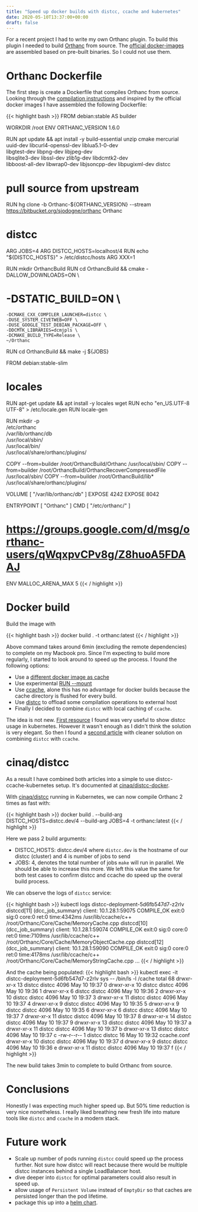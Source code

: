 ```yaml
---
title: "Speed up docker builds with distcc, ccache and kubernetes"
date: 2020-05-10T13:37:00+00:00
draft: false
---
```


For a recent project I had to write my own Orthanc plugin. To build this plugin I needed to build [Orthanc](https://wwww.orthanc-server.com) from source. The [official docker-images](https://github.com/jodogne/OrthancDocker) are assembled based on pre-built binaries. So I could not use them.

# Orthanc Dockerfile

The first step is create a Dockerfile that compiles Orthanc from source. Looking through the [compilation instructions](https://bitbucket.org/sjodogne/orthanc/src/Orthanc-1.6.0/LinuxCompilation.txt) and inspired by the official docker images I have assembled the following Dockerfile:

{{< highlight bash >}}
FROM debian:stable AS builder

WORKDIR /root
ENV ORTHANC_VERSION 1.6.0

RUN apt update && apt install -y build-essential unzip cmake mercurial \
    uuid-dev libcurl4-openssl-dev liblua5.1-0-dev \
    libgtest-dev libpng-dev libjpeg-dev \
    libsqlite3-dev libssl-dev zlib1g-dev libdcmtk2-dev \
    libboost-all-dev libwrap0-dev libjsoncpp-dev libpugixml-dev distcc

# pull source from upstream
RUN hg clone -b Orthanc-${ORTHANC_VERSION} --stream https://bitbucket.org/sjodogne/orthanc Orthanc

# distcc
ARG JOBS=4
ARG DISTCC_HOSTS=localhost/4
RUN echo "${DISTCC_HOSTS}" > /etc/distcc/hosts
ARG XXX=1


RUN mkdir OrthancBuild
RUN cd OrthancBuild && cmake -DALLOW_DOWNLOADS=ON \
#    -DSTATIC_BUILD=ON \
    -DCMAKE_CXX_COMPILER_LAUNCHER=distcc \
    -DUSE_SYSTEM_CIVETWEB=OFF \
    -DUSE_GOOGLE_TEST_DEBIAN_PACKAGE=OFF \
    -DDCMTK_LIBRARIES=dcmjpls \
    -DCMAKE_BUILD_TYPE=Release \
    ~/Orthanc

RUN cd OrthancBuild && make -j ${JOBS}

FROM debian:stable-slim

# locales
RUN apt-get update && apt install -y locales wget
RUN echo "en_US.UTF-8 UTF-8" > /etc/locale.gen
RUN locale-gen

RUN mkdir -p \
    /etc/orthanc \
    /var/lib/orthanc/db \
    /usr/local/sbin/ \
    /usr/local/bin/ \
    /usr/local/share/orthanc/plugins/

COPY --from=builder /root/OrthancBuild/Orthanc /usr/local/sbin/
COPY --from=builder /root/OrthancBuild/OrthancRecoverCompressedFile /usr/local/sbin/
COPY --from=builder /root/OrthancBuild/lib* /usr/local/share/orthanc/plugins/

VOLUME [ "/var/lib/orthanc/db" ]
EXPOSE 4242
EXPOSE 8042

ENTRYPOINT [ "Orthanc" ]
CMD [ "/etc/orthanc/" ]

# https://groups.google.com/d/msg/orthanc-users/qWqxpvCPv8g/Z8huoA5FDAAJ
ENV MALLOC_ARENA_MAX 5
{{< / highlight >}}

# Docker build

Build the image with

{{< highlight bash >}}
docker build . -t orthanc:latest
{{< / highlight >}}

Above command takes around 6min (excluding the remote dependencies) to complete on my Macbook pro. Since I'm expecting to build more regularly, I started to look around to speed up the process. I found the following options:

* Use a [different docker image as cache](https://vsupalov.com/cache-docker-build-dependencies-without-volume-mounting/)
* Use experimental [RUN --mount](https://github.com/moby/buildkit/blob/master/frontend/dockerfile/docs/experimental.md)
* Use [ccache](https://ccache.dev/), alone this has no advantage for docker builds because the cache directory is flushed for every build.
* Use [distcc](https://distcc.github.io/) to offload some compilation operations to external host
* Finally I decided to combine `distcc` with local caching of `ccache`.

The idea is not new. [First resource](https://lastviking.eu/distcc_with_k8.html) I found was very useful to show distcc usage in kubernetes. However it wasn't enough as I didn't think the solution is very elegant. So then I found a [second article](https://wilsonhongblog.wordpress.com/2016/05/24/using-ccache-on-distcc-server/) with cleaner solution on combining `distcc` with `ccache`.


# cinaq/distcc

As a result I have combined both articles into a simple to use distcc-ccache-kubernetes setup. It's documented at [cinaq/distcc-docker](https://github.com/cinaq/distcc-docker).

With [cinaq/distcc](https://hub.docker.com/r/cinaq/distcc) running in Kubernetes, we can now compile Orthanc 2 times as fast with:

{{< highlight bash >}}
docker build . --build-arg DISTCC_HOSTS=distcc.dev/4 --build-arg JOBS=4 -t orthanc:latest
{{< / highlight >}}

Here we pass 2 build arguments:

* DISTCC_HOSTS: distcc.dev/4 where `distcc.dev` is the hostname of our distcc (cluster)  and 4 is number of jobs to send
* JOBS: 4, denotes the total number of jobs `make` will run in parallel. We should be able to increase this more. We left this value the same for both test cases to confirm distcc and ccache do speed up the overal build process.

We can observe the logs of `distcc` service:

{{< highlight bash >}}
kubectl logs distcc-deployment-5d6fb547d7-z2rlv
distccd[11] (dcc_job_summary) client: 10.1.28.1:59075 COMPILE_OK exit:0 sig:0 core:0 ret:0 time:4342ms /usr/lib/ccache/c++ /root/Orthanc/Core/Cache/MemoryCache.cpp
distccd[10] (dcc_job_summary) client: 10.1.28.1:59074 COMPILE_OK exit:0 sig:0 core:0 ret:0 time:7109ms /usr/lib/ccache/c++ /root/Orthanc/Core/Cache/MemoryObjectCache.cpp
distccd[12] (dcc_job_summary) client: 10.1.28.1:59090 COMPILE_OK exit:0 sig:0 core:0 ret:0 time:4178ms /usr/lib/ccache/c++ /root/Orthanc/Core/Cache/MemoryStringCache.cpp
...
{{< / highlight >}}

 And the cache being populated:
{{< highlight bash >}}
 kubectl exec -it distcc-deployment-5d6fb547d7-z2rlv sys -- /bin/ls -l /cache
total 68
drwxr-xr-x 13 distcc distcc 4096 May 10 19:37 0
drwxr-xr-x 10 distcc distcc 4096 May 10 19:36 1
drwxr-xr-x  6 distcc distcc 4096 May 10 19:36 2
drwxr-xr-x 10 distcc distcc 4096 May 10 19:37 3
drwxr-xr-x 11 distcc distcc 4096 May 10 19:37 4
drwxr-xr-x  9 distcc distcc 4096 May 10 19:35 5
drwxr-xr-x  9 distcc distcc 4096 May 10 19:35 6
drwxr-xr-x  6 distcc distcc 4096 May 10 19:37 7
drwxr-xr-x 11 distcc distcc 4096 May 10 19:37 8
drwxr-xr-x 14 distcc distcc 4096 May 10 19:37 9
drwxr-xr-x 13 distcc distcc 4096 May 10 19:37 a
drwxr-xr-x 11 distcc distcc 4096 May 10 19:37 b
drwxr-xr-x 13 distcc distcc 4096 May 10 19:37 c
-rw-r--r--  1 distcc distcc   16 May 10 19:32 ccache.conf
drwxr-xr-x 10 distcc distcc 4096 May 10 19:37 d
drwxr-xr-x  9 distcc distcc 4096 May 10 19:36 e
drwxr-xr-x 11 distcc distcc 4096 May 10 19:37 f
{{< / highlight >}}

The new build takes 3min to complete to build Orthanc from source. 

# Conclusions

Honestly I was expecting much higher speed up. But 50% time reduction is very nice nonetheless. I really liked breathing new fresh life into mature tools like `distcc` and `ccache` in a modern stack.

# Future work

* Scale up number of pods running `distcc` could speed up the process further. Not sure how distcc will react because there would be multiple distcc instances behind a single LoadBalancer host.
* dive deeper into `distcc` for optimal parameters could also result in speed up.
* allow usage of `Persistent Volume` instead of `EmptyDir` so that caches are persisted longer than the pod lifetime.
* package this up into a [helm chart](https://helm.sh/docs/topics/charts/).

